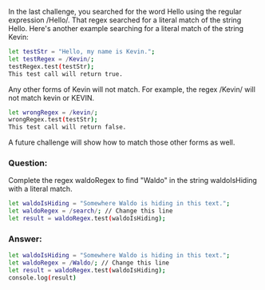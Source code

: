 In the last challenge, you searched for the word Hello using the regular expression /Hello/. That regex searched for a literal match of the string Hello. Here's another example searching for a literal match of the string Kevin:
```bash
let testStr = "Hello, my name is Kevin.";
let testRegex = /Kevin/;
testRegex.test(testStr);
This test call will return true.
```
Any other forms of Kevin will not match. For example, the regex /Kevin/ will not match kevin or KEVIN.
```bash
let wrongRegex = /kevin/;
wrongRegex.test(testStr);
This test call will return false.
```
A future challenge will show how to match those other forms as well.

### Question:
Complete the regex waldoRegex to find "Waldo" in the string waldoIsHiding with a literal match.
```bash
let waldoIsHiding = "Somewhere Waldo is hiding in this text.";
let waldoRegex = /search/; // Change this line
let result = waldoRegex.test(waldoIsHiding);
```

### Answer:
```bash
let waldoIsHiding = "Somewhere Waldo is hiding in this text.";
let waldoRegex = /Waldo/; // Change this line
let result = waldoRegex.test(waldoIsHiding);
console.log(result)
```